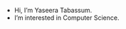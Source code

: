 - Hi, I’m Yaseera Tabassum.
- I’m interested in Computer Science.

<!---
Tabassuminggg/Tabassuminggg is a ✨ special ✨ repository because its `README.md` (this file) appears on your GitHub profile.
You can click the Preview link to take a look at your changes.
--->
